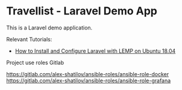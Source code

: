 # Travellist - Laravel Demo App

This is a Laravel demo application.

Relevant Tutorials:

- [How to Install and Configure Laravel with LEMP on Ubuntu 18.04](https://www.digitalocean.com/community/tutorials/how-to-install-and-configure-laravel-with-lemp-on-ubuntu-18-04)

Project use roles Gitlab

https://gitlab.com/alex-shatilov/ansible-roles/ansible-role-docker
https://gitlab.com/alex-shatilov/ansible-roles/ansible-role-grafana
